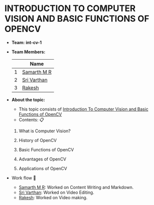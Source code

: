 # INTRODUCTION TO COMPUTER VISION AND BASIC FUNCTIONS OF OPENCV
- **Team:** **int-cv-1**
- **Team Members:**

     ||Name|
     |-|-|
     |1|[Samarth M R]()|
     |2|[Sri Varthan]()|
     |3|[Rakesh]()|

- **About the topic:** 
    - This topic consists of [Introduction To Computer Vision and Basic Functions of OpenCV]()
    - Contents: :clipboard:
    
    1) What is Computer Vision?
    
    2) History of OpenCV
    
    3) Basic Functions of OpenCV
    
    4) Advantages of OpenCV
    
    5) Applications of OpenCV

- Work flow :bookmark_tabs:
    - [Samarth M R](): Worked on Content Writing and Markdown.
    - [Sri Varthan](): Worked on Video Editing.
    - [Rakesh](): Worked on Video making.


